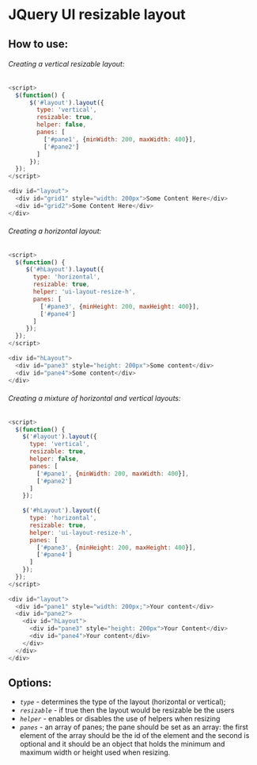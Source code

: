 JQuery UI resizable layout
==========================


How to use:
-----------

###### Creating a vertical resizable layout:

```javascript
<script>
  $(function() {
      $('#layout').layout({
        type: 'vertical',
        resizable: true,
        helper: false,
        panes: [
          ['#pane1', {minWidth: 200, maxWidth: 400}],
          ['#pane2']
        ]
      });
  });
</script>
  
<div id="layout">
  <div id="grid1" style="width: 200px">Some Content Here</div>
  <div id="grid2">Some Content Here</div>
</div>
```

###### Creating a horizontal layout:

```javascript
<script>
  $(function() {
     $('#hLayout').layout({
       type: 'horizontal',
       resizable: true,
       helper: 'ui-layout-resize-h',
       panes: [
         ['#pane3', {minHeight: 200, maxHeight: 400}],
         ['#pane4']
       ]
     });
  });
</script>
  
<div id="hLayout">
  <div id="pane3" style="height: 200px">Some content</div>
  <div id="pane4">Some content</div>
</div>
```
###### Creating a mixture of horizontal and vertical layouts:

```javascript
<script>
  $(function() {
    $('#layout').layout({
      type: 'vertical',
      resizable: true,
      helper: false,
      panes: [
        ['#pane1', {minWidth: 200, maxWidth: 400}],
        ['#pane2']
      ]
    });
                     
    $('#hLayout').layout({
      type: 'horizontal',
      resizable: true,
      helper: 'ui-layout-resize-h',
      panes: [
        ['#pane3', {minHeight: 200, maxHeight: 400}],
        ['#pane4']
      ]
    });
  });
</script>
  
<div id="layout">
  <div id="pane1" style="width: 200px;">Your content</div>
  <div id="pane2">
    <div id="hLayout">
      <div id="pane3" style="height: 200px">Your Content</div>
      <div id="pane4">Your content</div>
    </div>
  </div>
</div>
```
Options:
--------

- *`type`* - determines the type of the layout (horizontal or vertical);
- *`resizable`* - if true then the layout would be resizable be the users
- *`helper`* - enables or disables the use of helpers when resizing
- *`panes`* - an array of panes; the pane should be set as an array: the first element of the array should be the id of the element and the second is optional and it should be an object that holds the minimum and maximum width or height used when resizing.

